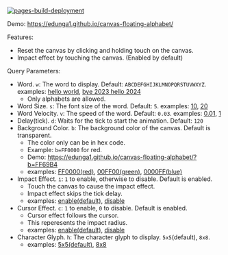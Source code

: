 [![pages-build-deployment](https://github.com/Edunga1/canvas-floating-alphabet/actions/workflows/pages/pages-build-deployment/badge.svg?branch=gh-pages)](https://github.com/Edunga1/canvas-floating-alphabet/actions/workflows/pages/pages-build-deployment)

Demo: https://edunga1.github.io/canvas-floating-alphabet/

Features:

- Reset the canvas by clicking and holding touch on the canvas.
- Impact effect by touching the canvas. (Enabled by default)

Query Parameters:

- Word. `w`: The word to display. Default: `ABCDEFGHIJKLMNOPQRSTUVWXYZ`. examples: [hello world](https://edunga1.github.io/canvas-floating-alphabet?w=hello%20world), [bye 2023 hello 2024](https://edunga1.github.io/canvas-floating-alphabet?w=bye%202023%20hello%202024)
    - Only alphabets are allowed.
- Word Size. `s`: The font size of the word. Default: `5`. examples: [10](https://edunga1.github.io/canvas-floating-alphabet?s=10), [20](https://edunga1.github.io/canvas-floating-alphabet?s=20)
- Word Velocity. `v`: The speed of the word. Default: `0.03`. examples: [0.01](https://edunga1.github.io/canvas-floating-alphabet?v=0.01), [1](https://edunga1.github.io/canvas-floating-alphabet?v=1)
- Delay(tick). `d`: Waits for the tick to start the animation. Default: `120`
- Background Color. `b`: The background color of the canvas. Default is transparent.
    - The color only can be in hex code.
    - Example: `b=FF0000` for red.
    - Demo: https://edunga1.github.io/canvas-floating-alphabet/?b=FF69B4
    - examples: [FF0000(red)](https://edunga1.github.io/canvas-floating-alphabet?b=FF0000), [00FF00(green)](https://edunga1.github.io/canvas-floating-alphabet?b=00FF00), [0000FF(blue)](https://edunga1.github.io/canvas-floating-alphabet?b=0000FF)
- Impact Effect. `i`:  `1` to enable, otherwise to disable. Default is enabled.
    - Touch the canvas to cause the impact effect.
    - Impact effect skips the tick delay.
    - examples: [enable(default)](https://edunga1.github.io/canvas-floating-alphabet), [disable](https://edunga1.github.io/canvas-floating-alphabet?i=0)
- Cursor Effect. `c`: `1` to enable, `0` to disable. Default is enabled.
    - Cursor effect follows the cursor.
    - This reperesents the impact radius.
    - examples: [enable(default)](https://edunga1.github.io/canvas-floating-alphabet?c=1), [disable](https://edunga1.github.io/canvas-floating-alphabet?c=0)
- Character Glyph. `h`: The character glyph to display. `5x5`(default), `8x8`.
    - examples: [5x5(default)](https://edunga1.github.io/canvas-floating-alphabet), [8x8](https://edunga1.github.io/canvas-floating-alphabet?h=8x8)
